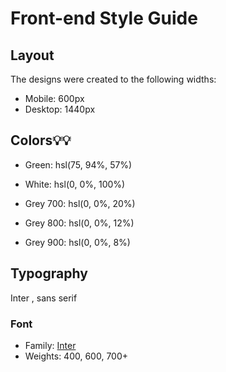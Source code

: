 # Front-end Style Guide

## Layout

The designs were created to the following widths:

- Mobile: 600px
- Desktop: 1440px

## Colors💡💡

- Green: hsl(75, 94%, 57%)

- White: hsl(0, 0%, 100%)

- Grey 700: hsl(0, 0%, 20%)
- Grey 800: hsl(0, 0%, 12%)
- Grey 900: hsl(0, 0%, 8%)

## Typography

Inter , sans serif

### Font

- Family: [Inter](https://fonts.google.com/specimen/Inter)
- Weights: 400, 600, 700+
